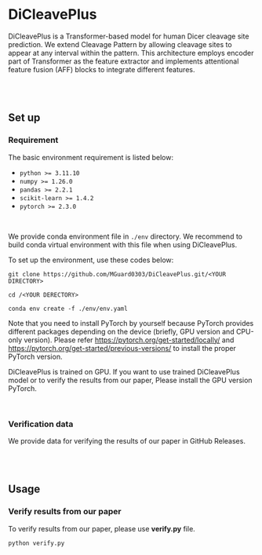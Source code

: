 # DiCleavePlus

DiCleavePlus is a Transformer-based model for human Dicer cleavage site prediction. We extend Cleavage Pattern by allowing cleavage sites to appear at any interval within the pattern. This architecture employs encoder part of Transformer as the feature extractor and implements attentional feature fusion (AFF) blocks to integrate different features.

<br>
<br>

## Set up
### Requirement
The basic environment requirement is listed below:
* `python >= 3.11.10`
* `numpy >= 1.26.0`
* `pandas >= 2.2.1`
* `scikit-learn >= 1.4.2`
* `pytorch >= 2.3.0`

<br>

We provide conda environment file in `./env` directory. We recommend to build conda virtual environment with this file 
when using DiCleavePlus.

To set up the environment, use these codes below:

`git clone https://github.com/MGuard0303/DiCleavePlus.git/<YOUR DIRECTORY>`

`cd /<YOUR DERECTORY>`

`conda env create -f ./env/env.yaml`

Note that you need to install PyTorch by yourself because PyTorch provides different packages depending on the device 
(briefly, GPU version and CPU-only version). Please refer https://pytorch.org/get-started/locally/ and 
https://pytorch.org/get-started/previous-versions/ to install the proper PyTorch version.

DiCleavePlus is trained on GPU. If you want to use trained DiCleavePlus model or to verify the results from our paper, 
Please install the GPU version PyTorch.

<br>

### Verification data
We provide data for verifying the results of our paper in GitHub Releases.

<br>
<br>

## Usage

### Verify results from our paper

To verify results from our paper, please use **verify.py** file.

`python verify.py`
